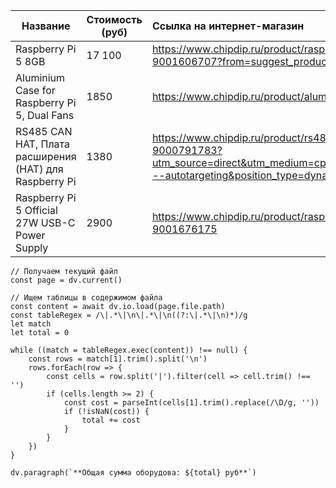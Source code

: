 
| Название                                               | Стоимость (руб) | Ссылка на интернет-магазин                                                                                                                                                                                                                                                       |
| ------------------------------------------------------ | --------------- | :------------------------------------------------------------------------------------------------------------------------------------------------------------------------------------------------------------------------------------------------------------------------------- |
| Raspberry Pi 5 8GB                                     | 17 100          | https://www.chipdip.ru/product/raspberry-pi-5-8gb-ram-odnoplatnyy-kompyuter-raspberry-pi-9001606707?from=suggest_product                                                                                                                                                         |
| Aluminium Case for Raspberry Pi 5, Dual Fans           | 1850            | https://www.chipdip.ru/product/aluminium-case-for-raspberry-pi-5-dual-fans-black-9001714275                                                                                                                                                                                      |
| RS485 CAN HAT, Плата расширения (HAT) для Raspberry Pi | 1380            | https://www.chipdip.ru/product/rs485-can-hat-plata-rasshireniya-dlya-raspberry-waveshare-9000791783?utm_source=direct&utm_medium=cpc&utm_campaign=Y_dinamicheskaya_key&utm_content=msk&utm_term=---autotargeting&position_type=dynamic_places&ybaip=1&yclid=10408095383076208639 |
| Raspberry Pi 5 Official 27W USB-C Power Supply         | 2900            | https://www.chipdip.ru/product/raspberry-pi-5-official-27w-usb-c-power-supply-raspberry-pi-9001676175                                                                                                                                                                            |
```dataviewjs
// Получаем текущий файл
const page = dv.current()

// Ищем таблицы в содержимом файла
const content = await dv.io.load(page.file.path)
const tableRegex = /\|.*\|\n\|.*\|\n((?:\|.*\|\n)*)/g
let match
let total = 0

while ((match = tableRegex.exec(content)) !== null) {
    const rows = match[1].trim().split('\n')
    rows.forEach(row => {
        const cells = row.split('|').filter(cell => cell.trim() !== '')
        if (cells.length >= 2) {
            const cost = parseInt(cells[1].trim().replace(/\D/g, ''))
            if (!isNaN(cost)) {
                total += cost
            }
        }
    })
}

dv.paragraph(`**Общая сумма оборудова: ${total} руб**`)
```
